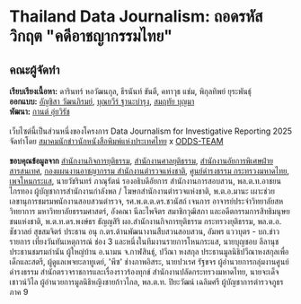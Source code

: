 # Thailand Data Journalism: ถอดรหัสวิกฤต "คดีอาชญากรรมไทย"

## คณะผู้จัดทำ

<div><b>เรียบเรียงเนื้อหา:</b> ดารินทร์ หอวัฒนกุล, ธีรนันท์ ขันตี, คทาวุธ แช่ม, พิกุลทิพย์ ยุระพันธุ์</div>
<div><b>ออกแบบ:</b> <a class="underline" href="https://www.linkedin.com/in/anchisa-watthanapirom-137396320/" target="_blank">อัญชิสา วัฒนภิรมย์</a>, <a class="underline" href="https://www.linkedin.com/in/boonyavee-thanabumrung/" target="_blank">บุณยวีร์ ฐานะบำรุง</a>, <a class="underline" href="https://www.linkedin.com/in/somruetai-boonma-8096a7211/" target="_blank">สมฤทัย บุญมา</a></div>
<div><b>พัฒนา:</b> <a class="underline" href="https://github.com/zkan/" target="_blank">กานต์ อุ่ยวิรัช</a></div><br />

<div>เว็บไซต์นี้เป็นส่วนหนึ่งของโครงการ Data Journalism for Investigative Reporting 2025</div>
<div>จัดทำโดย <a class="underline" href="https://tja.or.th/" target="_blank">สมาคมนักข่าวนักหนังสือพิมพ์แห่งประเทศไทย</a> x <a class="underline" href="https://odds.team/" target="_blank">ODDS-TEAM</a></div><br />

<div>
  <b>ขอบคุณข้อมูลจาก</b>
  <a class="underline" href="https://www.oja.go.th" target="_blank">สำนักงานกิจการยุติธรรม</a>,
  <a class="underline" href="https://www.coj.go.th" target="_blank">สำนักงานศาลยุติธรรม</a>,
  <a class="underline" href="https://www3.ago.go.th/information" target="_blank">สำนักงานอัยการพิเศษฝ่ายสารสนเทศ</a>,
  <a class="underline" href="http://thaicrimes.org" target="_blank">กองแผนงานอาชญากรรม สำนักงานตำรวจแห่งชาติ</a>,
  <a class="underline" href="http://www.damrongdhama.moi.go.th" target="_blank">ศูนย์ดำรงธรรม กระทรวงมหาดไทย</a>,
  <a class="underline" href="https://www.facebook.com/HKS2017" target="_blank">เพจโหนกระแส</a>,
  นายวัชรินทร์ ภาณุรัตน์ รองอธิบดีอัยการ สำนักงานการสอบสวน,
  พล.ต.ท.อาชยน ไกรทอง ผู้บัญชาการสำนักงานกำลังพล / โฆษกสำนักงานตำรวจแห่งชาติ,
  พ.ต.อ.มานะ เผาะช่วย เลขานุการชมรมพนักงานสอบสวนตำรวจ,
  รศ.พ.ต.ต.ดร.ชวนัสถ์ เจนการ อาจารย์ประจำวิทยาลัยสหวิทยาการ มหาวิทยาลัยธรรมศาสตร์,
  อังคณา นีละไพจิตร สมาชิกวุฒิสภา และอดีตกรรมการสิทธิมนุษยชนแห่งชาติ,
  พ.ต.ท.ดร.พงษ์ธร ธัญญสิริ ผอ.สำนักงานกิจการยุติธรรม กระทรวงยุติธรรม,
  พล.ต.อ. ชัชวาลย์ สุขสมจิตร์ ประธาน อนุ ก.ตร.ด้านพัฒนางานสืบสวนสอบสวน,
  อัมพร แววบุตร - บก.ข่าวรายการ เที่ยงวันทันเหตุการณ์ ช่อง 3 และหนึ่งในทีมงานรายการโหนกระแส,
  นายบุญชอบ ลีลานุช ประธานชมรมกำนัน ผู้ใหญ่บ้าน อ.นามน จ.กาฬสินธุ์,
  ปวีณา หงสกุล ประธานมูลนิธิปวีณาหงสกุลเพื่อเด็กและสตรี,
  ผู้ดูแลเพจยะลาทูเดย์,
  'พีซ' ช่างภาพอิสระ,
  นายปวเรศ รัฐขจร ผู้อำนวยการกลุ่มงานศูนย์ดำรงธรรม สำนักตรวจราชการและเรื่องราวร้องทุกข์ สำนักงานปลัดกระทรวงมหาดไทย,
  นายจะเด็จ เชาวน์วิไล ผู้อำนวยการมูลนิธิหญิงชายก้าวไกล,
  พล.ต.ท. ปิยะวัฒน์ เฉลิมศรี ผู้บัญชาการตำรวจภูธรภาค 9
</div>
